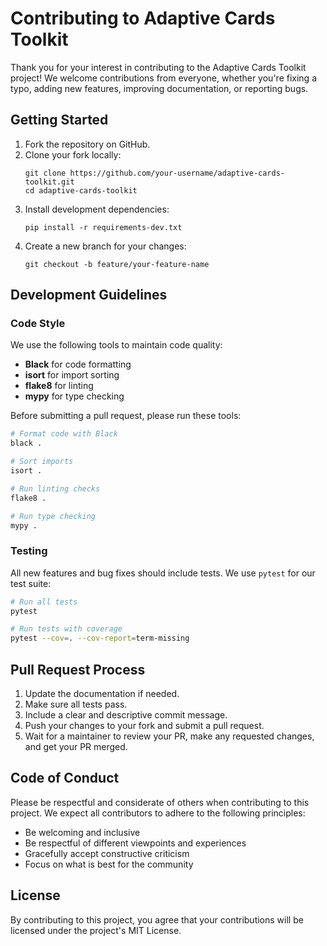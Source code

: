 # Contributing to Adaptive Cards Toolkit

Thank you for your interest in contributing to the Adaptive Cards Toolkit project! We welcome contributions from everyone, whether you're fixing a typo, adding new features, improving documentation, or reporting bugs.

## Getting Started

1. Fork the repository on GitHub.
2. Clone your fork locally:
   ```
   git clone https://github.com/your-username/adaptive-cards-toolkit.git
   cd adaptive-cards-toolkit
   ```
3. Install development dependencies:
   ```
   pip install -r requirements-dev.txt
   ```
4. Create a new branch for your changes:
   ```
   git checkout -b feature/your-feature-name
   ```

## Development Guidelines

### Code Style

We use the following tools to maintain code quality:

- **Black** for code formatting
- **isort** for import sorting
- **flake8** for linting
- **mypy** for type checking

Before submitting a pull request, please run these tools:

```bash
# Format code with Black
black .

# Sort imports
isort .

# Run linting checks
flake8 .

# Run type checking
mypy .
```

### Testing

All new features and bug fixes should include tests. We use `pytest` for our test suite:

```bash
# Run all tests
pytest

# Run tests with coverage
pytest --cov=. --cov-report=term-missing
```

## Pull Request Process

1. Update the documentation if needed.
2. Make sure all tests pass.
3. Include a clear and descriptive commit message.
4. Push your changes to your fork and submit a pull request.
5. Wait for a maintainer to review your PR, make any requested changes, and get your PR merged.

## Code of Conduct

Please be respectful and considerate of others when contributing to this project. We expect all contributors to adhere to the following principles:

- Be welcoming and inclusive
- Be respectful of different viewpoints and experiences
- Gracefully accept constructive criticism
- Focus on what is best for the community

## License

By contributing to this project, you agree that your contributions will be licensed under the project's MIT License.